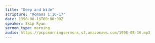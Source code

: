 ```yaml
---
title: "Deep and Wide"
scripture: "Romans 1:16-17"
date: 1998-08-16T00:00:00Z
speaker: Skip Ryan
sermon_type: morning
audio: https://pcpcmorningsermons.s3.amazonaws.com/1998-08-16.mp3 
---
```




